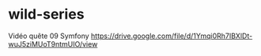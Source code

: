 # wild-series
Vidéo quête 09 Symfony
https://drive.google.com/file/d/1Ymqi0Rh7IBXlDt-wuJ5ziMUoT9ntmUIO/view
